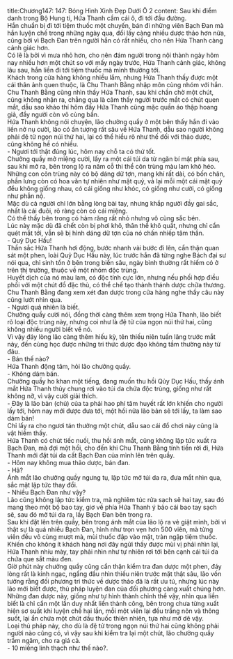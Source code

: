 title:Chương147: 147: Bóng Hình Xinh Đẹp Dưới Ô 2
content:
Sau khi điểm danh trong Bộ Hung ti, Hứa Thanh cầm cái ô, đi tới đầu đường.<br>Hắn chuẩn bị đi tới tiệm thuốc một chuyến, bán đi những viên Bạch Đan mà hắn luyện chế trong những ngày qua, đổi lấy càng nhiều dược thảo hơn nữa, cũng bởi vì Bạch Đan trên người hắn có rất nhiều, cho nên Hứa Thanh càng cảnh giác hơn.<br>Có lẽ là bởi vì mưa nhỏ hơn, cho nên đám người trong nội thành ngày hôm nay nhiều hơn một chút so với mấy ngày trước, Hứa Thanh cảnh giác, không lâu sau, hắn liền đi tới tiệm thuốc mà mình thường tới.<br>Khách trong cửa hàng không nhiều lắm, nhưng Hứa Thanh thấy được một cái thân ảnh quen thuộc, là Chu Thanh Bằng nhập môn cùng nhóm với hắn.<br>Chu Thanh Bằng cũng nhìn thấy Hứa Thanh, sau khi chần chờ một chút, cũng không nhận ra, chẳng qua là cảm thấy người trước mắt có chút quen mắt, dẫu sao khảo thí hôm đấy Hứa Thanh cũng mặc quần áo thập hoang giả, đầy người còn vô cùng bẩn.<br>Hứa Thanh không nói chuyện, lão chưởng quầy ở một bên thấy hắn đi vào liền nở nụ cười, lão có ấn tượng rất sâu về Hứa Thanh, dẫu sao người không phải đệ tử ngọn núi thứ hai, lại có thể hiểu rõ như thế đối với thảo dược, cũng không hề có nhiều.<br>- Ngươi tới thật đúng lúc, hôm nay chỗ ta có thứ tốt.<br>Chưởng quầy mở miệng cười, lấy ra một cái túi da từ ngăn bí mật phía sau, sau khi mở ra, bên trong lộ ra năm cỗ thi thể côn trùng màu lam khô héo.<br>Những con côn trùng này có bộ dáng dữ tợn, mang khí rất dài, có bốn chân, phần lưng còn có hoa văn tự nhiên như mặt quỷ, vả lại mỗi một cái mặt quỷ đều không giống nhau, có cái giống như khóc, có giống như cười, có giống như phẫn nộ.<br>Mặc dù cả người chỉ lớn bằng lòng bài tay, nhưng khắp người đầy gai sắc, nhất là cái đuôi, rõ ràng còn có cái miệng.<br>Có thể thấy bên trong có hàm răng rất nhỏ nhưng vô cùng sắc bén.<br>Lúc này mặc dù đã chết còn bị phơi khô, thân thể khô quắt, nhưng chỉ cần quét mắt tới, vẫn sẽ bị hình dáng dữ tợn của nó chấn nhiếp tâm thần.<br>- Quỷ Dục Hấu!<br>Thần sắc Hứa Thanh hơi động, bước nhanh vài bước đi lên, cẩn thận quan sát một phen, loài Quỷ Dục Hấu này, lúc trước hắn đã từng nghe Bách đại sư nói qua, chỉ sinh tồn ở bên trong biển sâu, ngày bình thường rất hiếm có ở trên thị trường, thuộc về một nhóm độc trùng.<br>Huyết dịch của nó màu lam, có độc tính cực lớn, nhưng nếu phối hợp điều phối với một chút đồ đặc thù, có thể chế tạo thành thánh dược chữa thương.<br>Chu Thanh Bằng đang xem xét đan dược trong cửa hàng nghe thấy câu này cũng lướt nhìn qua.<br>- Ngươi quả nhiên là biết.<br>Chưởng quầy cười nói, đồng thời càng thêm xem trọng Hứa Thanh, lão biết rõ loại độc trùng này, nhưng coi như là đệ tử của ngọn núi thứ hai, cũng không nhiều người biết về nó.<br>Vì vậy đáy lòng lão càng thêm hiếu kỳ, tên thiếu niên tuấn lãng trước mắt này, đến cùng học được những tri thức dược đạo không tầm thường này từ đâu.<br>- Bán thế nào?<br>Hứa Thanh động tâm, hỏi lão chưởng quầy.<br>- Không dám bán.<br>Chưởng quầy ho khan một tiếng, đang muốn thu hồi Qủy Dục Hấu, thấy ánh mắt Hứa Thanh thủy chung rơi vào túi da chứa độc trùng, giống như rất không nỡ, vì vậy cười giải thích.<br>- Đây là lão bản (chủ) của ta phải hao phí tâm huyết rất lớn khiến cho người lấy tới, hôm nay mới được đưa tới, một hồi nữa lão bản sẽ tới lấy, ta làm sao dám bán!<br>Chỉ lấy ra cho ngươi tán thưởng một chút, dẫu sao cái đồ chơi này cũng là vật hiếm thấy.<br>Hứa Thanh có chút tiếc nuối, thu hồi ánh mắt, cũng không lập tức xuất ra Bạch Đan, mà đợi một hồi, cho đến khi Chu Thanh Bằng tính tiền rời đi, Hứa Thanh mới đặt túi da cất Bạch Đan của mình lên trên quầy.<br>- Hôm nay không mua thảo dược, bán đan.<br>- Hả?<br>Ánh mắt lão chưởng quầy ngưng tụ, lập tức mở túi da ra, đưa mắt nhìn qua, sắc mặt lập tức thay đổi.<br>- Nhiều Bạch Đan như vậy?<br>Lão cũng không lập tức kiểm tra, mà nghiêm túc rửa sạch sẽ hai tay, sau đó mang theo một bộ bao tay, giơ về phía Hứa Thanh ý bảo cái bao tay sạch sẽ, sau đó mở túi da ra, lấy Bạch Đan bên trong ra.<br>Sau khi đặt lên trên quầy, bên trong ánh mắt của lão lộ ra vẻ giật mình, bởi vì thật sự là quá nhiều Bạch Đan, hình như trọn vẹn hơn 500 viên, mà từng viên đều vô cùng mượt mà, mùi thuốc đập vào mặt, tràn ngập tiệm thuốc.<br>Khiến cho không ít khách hàng nơi đây ngửi thấy được mùi vị phải nhìn lại, Hứa Thanh nhíu mày, tay phải nhìn như tự nhiên rơi tới bên cạnh cái túi da chứa que sắt màu đen.<br>Giờ phút này chưởng quầy cũng cẩn thận kiểm tra đan dược một phen, đáy lòng rất là kinh ngạc, ngẩng đầu nhìn thiếu niên trước mặt thật sâu, lão vốn tưởng rằng đối phương tri thức về dược thảo đã là rất ưu tú, nhưng lúc này lão mới biết được, thủ pháp luyện đan của đối phương càng xuất chúng hơn.<br>Những đan dược này, giống như tự hình thành chỉnh thể vậy, nhìn qua liền biết là chỉ cần một lần duy nhất liền thành công, bên trong chưa từng xuất hiện sơ suất khi luyện chế hai lần, mỗi một viên lại đều trắng nõn và thông suốt, lại ẩn chứa một chút dầu thuốc thiên nhiên, tựa như mỡ dê vậy.<br>Loại thủ pháp này, cho dù là đệ tử trong ngọn núi thứ hai cũng không phải người nào cũng có, vì vậy sau khi kiểm tra lại một chút, lão chưởng quầy trầm ngâm, cho ra giá cả.<br>- 10 miếng linh thạch như thế nào?.<br>